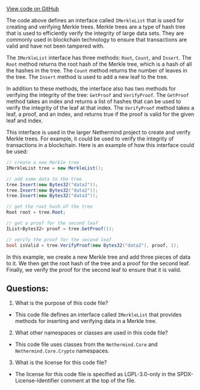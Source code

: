 [View code on GitHub](https://github.com/NethermindEth/nethermind/src/Nethermind/Nethermind.Merkleization/IMerkleList.cs)

The code above defines an interface called `IMerkleList` that is used for creating and verifying Merkle trees. Merkle trees are a type of hash tree that is used to efficiently verify the integrity of large data sets. They are commonly used in blockchain technology to ensure that transactions are valid and have not been tampered with.

The `IMerkleList` interface has three methods: `Root`, `Count`, and `Insert`. The `Root` method returns the root hash of the Merkle tree, which is a hash of all the hashes in the tree. The `Count` method returns the number of leaves in the tree. The `Insert` method is used to add a new leaf to the tree.

In addition to these methods, the interface also has two methods for verifying the integrity of the tree: `GetProof` and `VerifyProof`. The `GetProof` method takes an index and returns a list of hashes that can be used to verify the integrity of the leaf at that index. The `VerifyProof` method takes a leaf, a proof, and an index, and returns true if the proof is valid for the given leaf and index.

This interface is used in the larger Nethermind project to create and verify Merkle trees. For example, it could be used to verify the integrity of transactions in a blockchain. Here is an example of how this interface could be used:

```csharp
// create a new Merkle tree
IMerkleList tree = new MerkleList();

// add some data to the tree
tree.Insert(new Bytes32("data1"));
tree.Insert(new Bytes32("data2"));
tree.Insert(new Bytes32("data3"));

// get the root hash of the tree
Root root = tree.Root;

// get a proof for the second leaf
IList<Bytes32> proof = tree.GetProof(1);

// verify the proof for the second leaf
bool isValid = tree.VerifyProof(new Bytes32("data2"), proof, 1);
```

In this example, we create a new Merkle tree and add three pieces of data to it. We then get the root hash of the tree and a proof for the second leaf. Finally, we verify the proof for the second leaf to ensure that it is valid.
## Questions: 
 1. What is the purpose of this code file?
- This code file defines an interface called `IMerkleList` that provides methods for inserting and verifying data in a Merkle tree.

2. What other namespaces or classes are used in this code file?
- This code file uses classes from the `Nethermind.Core` and `Nethermind.Core.Crypto` namespaces.

3. What is the license for this code file?
- The license for this code file is specified as LGPL-3.0-only in the SPDX-License-Identifier comment at the top of the file.